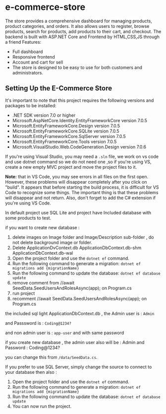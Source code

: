 # e-commerce-store
The store provides a comprehensive dashboard for managing products,
product categories, and orders. It also allows users to register, browse
products, search for products, add products to their cart, and checkout.
The backend is built with ASP.NET Core and Frontend by HTML,CSS,JS
through a friend
Features:
- Full dashboard
- Responsive frontend
- Account and cart for sell
- The store is designed to be easy to use for both customers and
administrators.

## Setting Up the E-Commerce Store

It's important to note that this project requires the following versions and packages to be installed:

- .NET SDK version 7.0 or higher
- Microsoft.AspNetCore.Identity.EntityFrameworkCore version 7.0.5
- Microsoft.EntityFrameworkCore.Design version 7.0.5
- Microsoft.EntityFrameworkCore.SQLite version 7.0.5
- Microsoft.EntityFrameworkCore.SqlServer version 7.0.5
- Microsoft.EntityFrameworkCore.Tools version 7.0.5
- Microsoft.VisualStudio.Web.CodeGeneration.Design version 7.0.6

If you're using Visual Studio, you may need a `.sln` file, we work on vs code and use dotnet command so we do not need one ,so if you're using VS, create a new empty MVC project and move the project files to it.

**Note:** that in VS Code, you may see errors in all files on the first open. However, these problems will disappear completely after you click on "build". It appears that before starting the build process, it is difficult for VS Code to recognize some things. The important thing is that these problems will disappear and not return. Also, don't forget to add the C# extension if you're using VS Code.



In default project use SQL Lite and project have Included database with some products to test.

if you want to create new database : 

1. delete images on Image folder and Image/Description sub-folder , do not delete background image or folder.
2. Delete ApplicationDvContext.db ApplicationDbContext.db-shm ApplicationDbContext.db-wal
3. Open the project folder and use the `dotnet ef` command.
4. Run the following command to generate a migration: `dotnet ef migrations add {migrationName}`
6. Run the following command to update the database: `dotnet ef database update`
6. remove comment from //await SeedData.SeedUsersAndRolesAsync(app); on Program.cs
6. run project
6. recomment //await SeedData.SeedUsersAndRolesAsync(app); on Program.cs

the included sql light ApplicationDbContext.db , the  Admin user is : `Admin`

and Passsword is : `Coding@1234?`

and non admin user is : `app-user` and with same password

if you create new database , the admin user also will be : Admin and Password : Coding@1234?

you can change this from `/data/SeedData.cs`.

If you prefer to use SQL Server, simply change the source to connect to your database then also :

1. Open the project folder and use the `dotnet ef` command.
2. Run the following command to generate a migration: `dotnet ef migrations add {migrationName}`
3. Run the following command to update the database: `dotnet ef database update`
4. You can now run the project.


